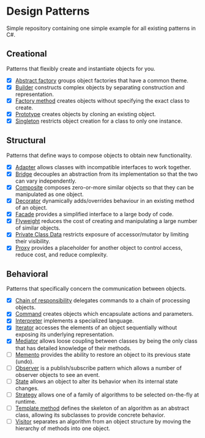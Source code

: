 # Design Patterns

Simple repository containing one simple example for all existing patterns in C#.


## Creational

Patterns that flexibly create and instantiate objects for you.

- [x] [Abstract factory](DesignPatterns/Creational/AbstractFactory.cs) groups object factories that have a common theme.
- [x] [Builder](DesignPatterns/Creational/Builder.cs) constructs complex objects by separating construction and representation.
- [x] [Factory method](DesignPatterns/Creational/FactoryMethod.cs) creates objects without specifying the exact class to create.
- [x] [Prototype](DesignPatterns/Creational/Prototype.cs) creates objects by cloning an existing object.
- [x] [Singleton](DesignPatterns/Creational/Singleton.cs) restricts object creation for a class to only one instance.

## Structural

Patterns that define ways to compose objects to obtain new functionality.
 
- [x] [Adapter](DesignPatterns/Structural/Adapter.cs) allows classes with incompatible interfaces to work together.
- [x] [Bridge](DesignPatterns/Structural/Bridge.cs) decouples an abstraction from its implementation so that the two can vary independently.
- [x] [Composite](DesignPatterns/Structural/Composite.cs) composes zero-or-more similar objects so that they can be manipulated as one object.
- [x] [Decorator](DesignPatterns/Structural/Decorator.cs) dynamically adds/overrides behaviour in an existing method of an object.
- [x] [Facade](DesignPatterns/Structural/Facade.cs) provides a simplified interface to a large body of code.
- [x] [Flyweight](DesignPatterns/Structural/Flyweight.cs) reduces the cost of creating and manipulating a large number of similar objects.
- [x] [Private Class Data](DesignPatterns/Structural/PrivateClassData.cs) restricts exposure of accessor/mutator by limiting their visibility.
- [x] [Proxy](DesignPatterns/Structural/Proxy.cs) provides a placeholder for another object to control access, reduce cost, and reduce complexity.

## Behavioral

Patterns that specifically concern the communication between objects.

- [x]  [Chain of responsibility](DesignPatterns/Behavioral/ChainOfResponsibility.cs) delegates commands to a chain of processing objects.
- [x]  [Command](DesignPatterns/Behavioral/Command.cs) creates objects which encapsulate actions and parameters.
- [x]  [Interpreter](DesignPatterns/Behavioral/Interpreter.cs) implements a specialized language.
- [x]  [Iterator](DesignPatterns/Behavioral/Iterator.cs) accesses the elements of an object sequentially without exposing its underlying representation.
- [x]  [Mediator](DesignPatterns/Behavioral/Mediator.cs) allows loose coupling between classes by being the only class that has detailed knowledge of their methods.
- [ ]  [Memento](DesignPatterns/Behavioral/Memento.cs) provides the ability to restore an object to its previous state (undo).
- [ ]  [Observer](DesignPatterns/Behavioral/Observer.cs) is a publish/subscribe pattern which allows a number of observer objects to see an event.
- [ ]  [State](DesignPatterns/Behavioral/State.cs) allows an object to alter its behavior when its internal state changes.
- [ ]  [Strategy](DesignPatterns/Behavioral/Strategy.cs) allows one of a family of algorithms to be selected on-the-fly at runtime.
- [ ]  [Template method](DesignPatterns/Behavioral/TemplateMethod.cs) defines the skeleton of an algorithm as an abstract class, allowing its subclasses to provide concrete behavior.
- [ ]  [Visitor](DesignPatterns/Behavioral/Visitor.cs) separates an algorithm from an object structure by moving the hierarchy of methods into one object.